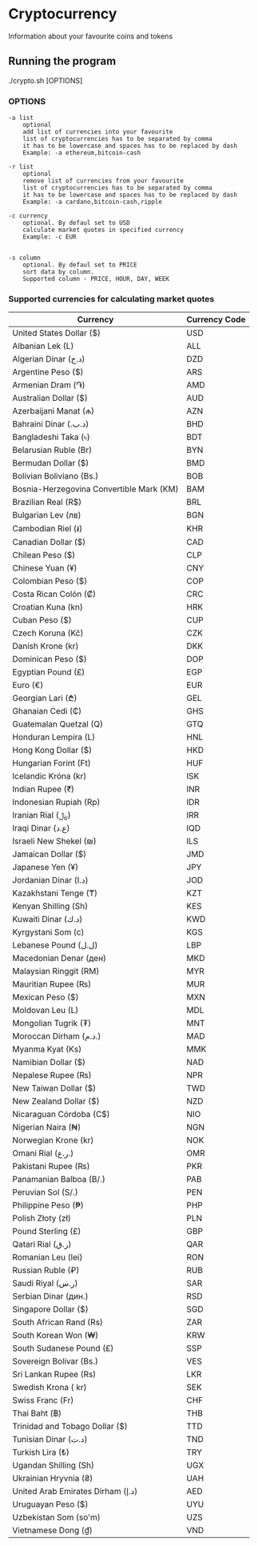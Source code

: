 # Cryptocurrency
Information about your favourite coins and tokens

## Running the program
./crypto.sh [OPTIONS]

### OPTIONS


    -a list
        optional
        add list of currencies into your favourite
        list of cryptocurrencies has to be separated by comma
        it has to be lowercase and spaces has to be replaced by dash
        Example: -a ethereum,bitcoin-cash
        
    -r list
        optional
        remove list of currencies from your favourite
        list of cryptocurrencies has to be separated by comma
        it has to be lowercase and spaces has to be replaced by dash
        Example: -a cardano,bitcoin-cash,ripple
        
    -c currency
        optional. By defaul set to USD
        calculate market quotes in specified currency
        Example: -c EUR
        
       
    -s column
        optional. By defaul set to PRICE
        sort data by column.
        Supported column - PRICE, HOUR, DAY, WEEK
        




### Supported currencies for calculating market quotes

<table>
<thead>
<tr><th>Currency</th><th>Currency Code</th></tr>
</thead>
<tbody>
<tr><td>United States Dollar ($)</td><td>USD</td></tr>
<tr><td>Albanian Lek (L)</td><td>ALL</td></tr>
<tr><td>Algerian Dinar (د.ج)</td><td>DZD</td></tr>
<tr><td>Argentine Peso ($)</td><td>ARS</td></tr>
<tr><td>Armenian Dram (֏)</td><td>AMD</td></tr>
<tr><td>Australian Dollar ($)</td><td>AUD</td></tr>
<tr><td>Azerbaijani Manat (₼)</td><td>AZN</td></tr>
<tr><td>Bahraini Dinar (.د.ب)</td><td>BHD</td></tr>
<tr><td>Bangladeshi Taka (৳)</td><td>BDT</td></tr>
<tr><td>Belarusian Ruble (Br)</td><td>BYN</td></tr>
<tr><td>Bermudan Dollar ($)</td><td>BMD</td></tr>
<tr><td>Bolivian Boliviano (Bs.)</td><td>BOB</td></tr>
<tr><td>Bosnia-Herzegovina Convertible Mark (KM)</td><td>BAM</td></tr>
<tr><td>Brazilian Real (R$)</td><td>BRL</td></tr>
<tr><td>Bulgarian Lev (лв)</td><td>BGN</td></tr>
<tr><td>Cambodian Riel (៛)</td><td>KHR</td></tr>
<tr><td>Canadian Dollar ($)</td><td>CAD</td></tr>
<tr><td>Chilean Peso ($)</td><td>CLP</td></tr>
<tr><td>Chinese Yuan (¥)</td><td>CNY</td></tr>
<tr><td>Colombian Peso ($)</td><td>COP</td></tr>
<tr><td>Costa Rican Colón (₡)</td><td>CRC</td></tr>
<tr><td>Croatian Kuna (kn)</td><td>HRK</td></tr>
<tr><td>Cuban Peso ($)</td><td>CUP</td></tr>
<tr><td>Czech Koruna (Kč)</td><td>CZK</td></tr>
<tr><td>Danish Krone (kr)</td><td>DKK</td></tr>
<tr><td>Dominican Peso ($)</td><td>DOP</td></tr>
<tr><td>Egyptian Pound (£)</td><td>EGP</td></tr>
<tr><td>Euro (€)</td><td>EUR</td></tr>
<tr><td>Georgian Lari (₾)</td><td>GEL</td></tr>
<tr><td>Ghanaian Cedi (₵)</td><td>GHS</td></tr>
<tr><td>Guatemalan Quetzal (Q)</td><td>GTQ</td></tr>
<tr><td>Honduran Lempira (L)</td><td>HNL</td></tr>
<tr><td>Hong Kong Dollar ($)</td><td>HKD</td></tr>
<tr><td>Hungarian Forint (Ft)</td><td>HUF</td></tr>
<tr><td>Icelandic Króna (kr)</td><td>ISK</td></tr>
<tr><td>Indian Rupee (₹)</td><td>INR</td></tr>
<tr><td>Indonesian Rupiah (Rp)</td><td>IDR</td></tr>
<tr><td>Iranian Rial (﷼)</td><td>IRR</td></tr>
<tr><td>Iraqi Dinar (ع.د)</td><td>IQD</td></tr>
<tr><td>Israeli New Shekel (₪)</td><td>ILS</td></tr>
<tr><td>Jamaican Dollar ($)</td><td>JMD</td></tr>
<tr><td>Japanese Yen (¥)</td><td>JPY</td></tr>
<tr><td>Jordanian Dinar (د.ا)</td><td>JOD</td></tr>
<tr><td>Kazakhstani Tenge (₸)</td><td>KZT</td></tr>
<tr><td>Kenyan Shilling (Sh)</td><td>KES</td></tr>
<tr><td>Kuwaiti Dinar (د.ك)</td><td>KWD</td></tr>
<tr><td>Kyrgystani Som (с)</td><td>KGS</td></tr>
<tr><td>Lebanese Pound (ل.ل)</td><td>LBP</td></tr>
<tr><td>Macedonian Denar (ден)</td><td>MKD</td></tr>
<tr><td>Malaysian Ringgit (RM)</td><td>MYR</td></tr>
<tr><td>Mauritian Rupee (₨)</td><td>MUR</td></tr>
<tr><td>Mexican Peso ($)</td><td>MXN</td></tr>
<tr><td>Moldovan Leu (L)</td><td>MDL</td></tr>
<tr><td>Mongolian Tugrik (₮)</td><td>MNT</td></tr>
<tr><td>Moroccan Dirham (د.م.)</td><td>MAD</td></tr>
<tr><td>Myanma Kyat (Ks)</td><td>MMK</td></tr>
<tr><td>Namibian Dollar ($)</td><td>NAD</td></tr>
<tr><td>Nepalese Rupee (₨)</td><td>NPR</td></tr>
<tr><td>New Taiwan Dollar ($)</td><td>TWD</td></tr>
<tr><td>New Zealand Dollar ($)</td><td>NZD</td></tr>
<tr><td>Nicaraguan Córdoba (C$)</td><td>NIO</td></tr>
<tr><td>Nigerian Naira (₦)</td><td>NGN</td></tr>
<tr><td>Norwegian Krone (kr)</td><td>NOK</td></tr>
<tr><td>Omani Rial (ر.ع.)</td><td>OMR</td></tr>
<tr><td>Pakistani Rupee (₨)</td><td>PKR</td></tr>
<tr><td>Panamanian Balboa (B/.)</td><td>PAB</td></tr>
<tr><td>Peruvian Sol (S/.)</td><td>PEN</td></tr>
<tr><td>Philippine Peso (₱)</td><td>PHP</td></tr>
<tr><td>Polish Złoty (zł)</td><td>PLN</td></tr>
<tr><td>Pound Sterling (£)</td><td>GBP</td></tr>
<tr><td>Qatari Rial (ر.ق)</td><td>QAR</td></tr>
<tr><td>Romanian Leu (lei)</td><td>RON</td></tr>
<tr><td>Russian Ruble (₽)</td><td>RUB</td></tr>
<tr><td>Saudi Riyal (ر.س)</td><td>SAR</td></tr>
<tr><td>Serbian Dinar (дин.)</td><td>RSD</td></tr>
<tr><td>Singapore Dollar ($)</td><td>SGD</td></tr>
<tr><td>South African Rand (Rs)</td><td>ZAR</td></tr>
<tr><td>South Korean Won (₩)</td><td>KRW</td></tr>
<tr><td>South Sudanese Pound (£)</td><td>SSP</td></tr>
<tr><td>Sovereign Bolivar (Bs.)</td><td>VES</td></tr>
<tr><td>Sri Lankan Rupee (Rs)</td><td>LKR</td></tr>
<tr><td>Swedish Krona ( kr)</td><td>SEK</td></tr>
<tr><td>Swiss Franc (Fr)</td><td>CHF</td></tr>
<tr><td>Thai Baht (฿)</td><td>THB</td></tr>
<tr><td>Trinidad and Tobago Dollar ($)</td><td>TTD</td></tr>
<tr><td>Tunisian Dinar (د.ت)</td><td>TND</td></tr>
<tr><td>Turkish Lira (₺)</td><td>TRY</td></tr>
<tr><td>Ugandan Shilling (Sh)</td><td>UGX</td></tr>
<tr><td>Ukrainian Hryvnia (₴)</td><td>UAH</td></tr>
<tr><td>United Arab Emirates Dirham (د.إ)</td><td>AED</td></tr>
<tr><td>Uruguayan Peso ($)</td><td>UYU</td></tr>
<tr><td>Uzbekistan Som (so'm)</td><td>UZS</td></tr>
<tr><td>Vietnamese Dong (₫)</td><td>VND</td></tr>
</tbody>
</table>
